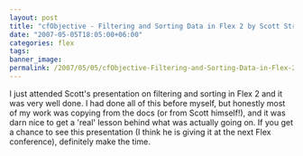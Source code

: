 ```yaml
---
layout: post
title: "cfObjective - Filtering and Sorting Data in Flex 2 by Scott Stroz"
date: "2007-05-05T18:05:00+06:00"
categories: flex 
tags: 
banner_image: 
permalink: /2007/05/05/cfObjective-Filtering-and-Sorting-Data-in-Flex-2-by-Scott-Stroz
---
```


I just attended Scott's presentation on filtering and sorting in Flex 2 and it was very well done. I had done all of this before myself, but honestly most of my work was copying from the docs (or from Scott himself!), and it was darn nice to get a 'real' lesson behind what was actually going on. If you get a chance to see this presentation (I think he is giving it at the next Flex conference), definitely make the time.
